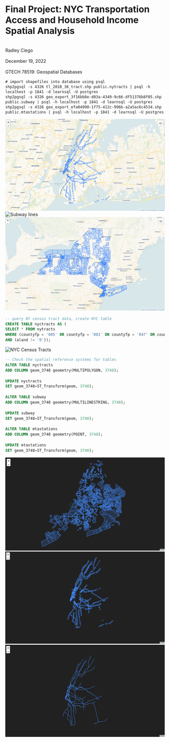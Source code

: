 # Final Project: NYC Transportation Access and Household Income Spatial Analysis
<br> Radley Ciego <br>
<br> December 19, 2022 <br>
<br> GTECH 78519: Geospatial Databases <br>

```
# import shapefiles into database using psql
shp2pgsql -s 4326 tl_2018_36_tract.shp public.nytracts | psql -h localhost -p 1841 -d learnsql -U postgres
shp2pgsql -s 4326 geo_export_3f16bb8e-d03a-4349-9c66-df51376b8f05.shp public.subway | psql -h localhost -p 1841 -d learnsql -U postgres
shp2pgsql -s 4326 geo_export_efa04990-1f75-412c-996b-a2a5ac6c4534.shp public.mtastations | psql -h localhost -p 1841 -d learnsql -U postgres
```

![Subway stations](/img/f2.png)
![Subway lines](/img/f4.png)
![Census tracts](/img/f3.png)

```sql
-- query NY census tract data, create NYC table
CREATE TABLE nyctracts AS (
SELECT * FROM nytracts
WHERE (countyfp = '005' OR countyfp = '081' OR countyfp = '047' OR countyfp = '061' OR countyfp = '085')
AND (aland != '0'));
```

![NYC Census Tracts](/img/f1.png)

```sql
-- Check the spatial reference systems for tables
ALTER TABLE nyctracts
ADD COLUMN geom_3748 geometry(MULTIPOLYGON, 3748);

UPDATE nyctracts
SET geom_3748=ST_Transform(geom, 3748);

ALTER TABLE subway
ADD COLUMN geom_3748 geometry(MULTILINESTRING, 3748);

UPDATE subway
SET geom_3748=ST_Transform(geom, 3748);

ALTER TABLE mtastations
ADD COLUMN geom_3748 geometry(POINT, 3748);

UPDATE mtastations
SET geom_3748=ST_Transform(geom, 3748);
```

![](/img/f6.png)
![](/img/f7.png)
![](/img/f8.png)